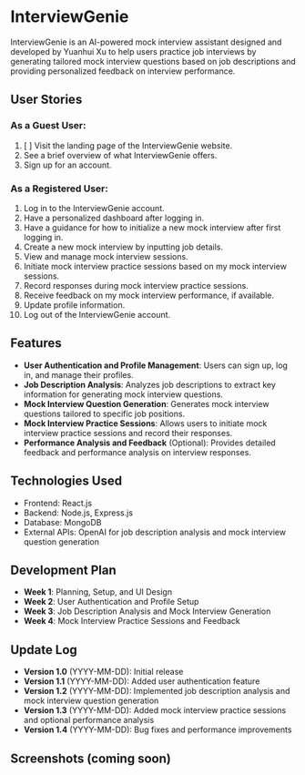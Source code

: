 # InterviewGenie

InterviewGenie is an AI-powered mock interview assistant designed and developed by Yuanhui Xu to help users practice job interviews by generating tailored mock interview questions based on job descriptions and providing personalized feedback on interview performance.

## User Stories

### As a Guest User:

1. [ ] Visit the landing page of the InterviewGenie website.
1. See a brief overview of what InterviewGenie offers.
1. Sign up for an account.

### As a Registered User:

1. Log in to the InterviewGenie account.
1. Have a personalized dashboard after logging in.
1. Have a guidance for how to initialize a new mock interview after first logging in.
1. Create a new mock interview by inputting job details.
1. View and manage mock interview sessions.
1. Initiate mock interview practice sessions based on my mock interview sessions.
1. Record responses during mock interview practice sessions.
1. Receive feedback on my mock interview performance, if available.
1. Update profile information.
1. Log out of the InterviewGenie account.

## Features

- **User Authentication and Profile Management**: Users can sign up, log in, and manage their profiles.
- **Job Description Analysis**: Analyzes job descriptions to extract key information for generating mock interview questions.
- **Mock Interview Question Generation**: Generates mock interview questions tailored to specific job positions.
- **Mock Interview Practice Sessions**: Allows users to initiate mock interview practice sessions and record their responses.
- **Performance Analysis and Feedback** (Optional): Provides detailed feedback and performance analysis on interview responses.

## Technologies Used

- Frontend: React.js
- Backend: Node.js, Express.js
- Database: MongoDB
- External APIs: OpenAI for job description analysis and mock interview question generation

## Development Plan

- **Week 1**: Planning, Setup, and UI Design
- **Week 2**: User Authentication and Profile Setup
- **Week 3**: Job Description Analysis and Mock Interview Generation
- **Week 4**: Mock Interview Practice Sessions and Feedback

## Update Log

- **Version 1.0** (YYYY-MM-DD): Initial release
- **Version 1.1** (YYYY-MM-DD): Added user authentication feature
- **Version 1.2** (YYYY-MM-DD): Implemented job description analysis and mock interview question generation
- **Version 1.3** (YYYY-MM-DD): Added mock interview practice sessions and optional performance analysis
- **Version 1.4** (YYYY-MM-DD): Bug fixes and performance improvements

## Screenshots (coming soon)
